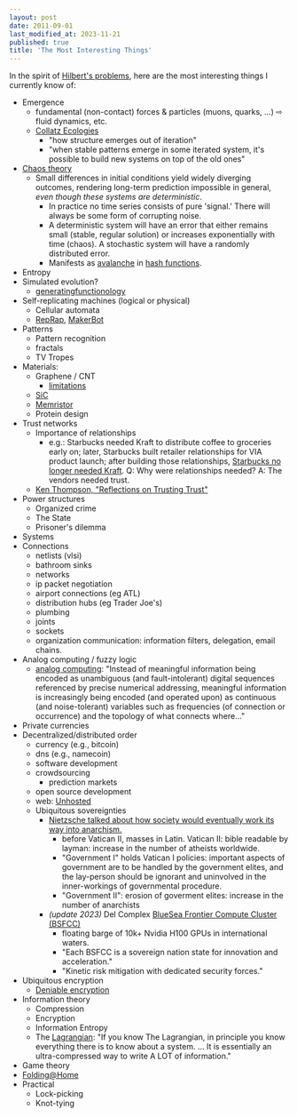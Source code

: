 ```yaml
---
layout: post
date: 2011-09-01
last_modified_at: 2023-11-21
published: true
title: 'The Most Interesting Things'
---
```


In the spirit of <a href="http://en.wikipedia.org/wiki/Hilbert's_problems">Hilbert's problems</a>, here are the most interesting things I currently know of:

- Emergence
    - fundamental (non-contact) forces &amp; particles (muons, quarks, ...) ⇨ fluid dynamics, etc.
    - <a href="http://highered.blogspot.com/2010/11/collatz-ecologies.html">Collatz Ecologies</a>
        - "how structure emerges out of iteration"
        - "when stable patterns emerge in some iterated system, it's possible to build new systems on top of the old ones"
- <a href="http://en.wikipedia.org/wiki/Chaos_theory#Distinguishing_random_from_chaotic_data">Chaos theory</a>
    - Small differences in initial conditions yield widely diverging outcomes, rendering long-term prediction impossible in general, _even though these systems are deterministic_.
        - In practice no time series consists of pure 'signal.' There will always be some form of corrupting noise.
        - A deterministic system will have an error that either remains small (stable, regular solution) or increases exponentially with time (chaos). A stochastic system will have a randomly distributed error.
        - Manifests as [avalanche](https://en.wikipedia.org/wiki/Avalanche_effect) in [hash functions](https://en.wikipedia.org/wiki/Chaos_theory#Cryptography).
- Entropy
- Simulated evolution?
    - <a href="http://www.math.upenn.edu/~wilf/DownldGF.html">generatingfunctionology</a>
- Self-replicating machines (logical or physical)
    - Cellular automata
    - <a href="http://www.reprap.org/">RepRap</a>, <a href="http://www.makerbot.com/">MakerBot</a>
- Patterns
    - Pattern recognition
    - fractals
    - TV Tropes
- Materials:
    - Graphene / CNT
        - <a href="http://www.reddit.com/r/askscience/comments/qilid/is_building_a_space_elevator_even_feasible/c3xx7ar">limitations</a>
    - <a href="./talk-silicon-carbide">SiC</a>
    - <a href="http://highscalability.com/blog/2010/5/5/how-will-memristors-change-everything.html">Memristor</a>
    - Protein design
- Trust networks 
    - Importance of relationships
        - e.g.: Starbucks needed Kraft to distribute coffee to groceries early on; later, Starbucks built retailer relationships for VIA product launch; after building those relationships, <a href="http://www.nytimes.com/2010/12/07/business/07coffee.html">Starbucks no longer needed Kraft</a>. Q: Why were relationships needed? A: The vendors needed trust.
    - [Ken Thompson, "Reflections on Trusting Trust"](https://dl.acm.org/doi/pdf/10.1145/358198.358210)
- Power structures
    - Organized crime
    - The State
    - Prisoner's dilemma
- Systems
- Connections
    - netlists (vlsi)
    - bathroom sinks
    - networks
    - ip packet negotiation
    - airport connections (eg ATL)
    - distribution hubs (eg Trader Joe's)
    - plumbing
    - joints
    - sockets
    - organization communication: information filters, delegation, email chains.
- Analog computing / fuzzy logic
    - <a href="http://www.edge.org/q2011/q11_1.html">analog computing</a>: "Instead of meaningful information being encoded as unambiguous (and fault-intolerant) digital sequences referenced by precise numerical addressing, meaningful information is increasingly being encoded (and operated upon) as continuous (and noise-tolerant) variables such as frequencies (of connection or occurrence) and the topology of what connects where..."
- Private currencies
- Decentralized/distributed order
    - currency (e.g., bitcoin)
    - dns (e.g., namecoin)
    - software development
    - crowdsourcing
        - prediction markets
    - open source development
    - web: <a href="http://www.unhosted.org/">Unhosted</a>
    - Ubiquitous sovereignties
        - <a href="http://www.reddit.com/r/reddit.com/comments/eekg4/look_at_whos_complaining_the_most_about_wikileaks/c17l0pu">Nietzsche talked about how society would eventually work its way into anarchism.</a>
            - before Vatican II, masses in Latin. Vatican II: bible readable by layman: increase in the number of atheists worldwide.
            - "Government I" holds Vatican I policies: important aspects of government are to be handled by the government elites, and the lay-person should be ignorant and uninvolved in the inner-workings of governmental procedure.
            - "Government II": erosion of goverment elites: increase in the number of anarchists
        - _(update 2023)_ Del Complex [BlueSea Frontier Compute Cluster (BSFCC)](https://www.delcomplex.com/blue-sea-frontier)
            - floating barge of 10k+ Nvidia H100 GPUs in international waters.
            - "Each BSFCC is a sovereign nation state for innovation and acceleration."
            - "Kinetic risk mitigation with dedicated security forces."
- Ubiquitous encryption
    - <a href="http://en.wikipedia.org/wiki/Deniable_encryption">Deniable encryption</a>
- Information theory
    - Compression
    - Encryption
    - Information Entropy
    - The <a href="http://nuclear.ucdavis.edu/~tgutierr/files/stmL1.html">Lagrangian</a>: "If you know The Lagrangian, in principle you know everything there is to know about a system. ... It is essentially an ultra-compressed way to write A LOT of information."
- Game theory
- <a href="http://folding.stanford.edu/">Folding@Home</a>
- Practical
    - Lock-picking
    - Knot-tying
